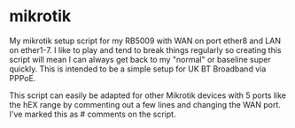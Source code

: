 # mikrotik
My mikrotik setup script for my RB5009 with WAN on port ether8 and LAN on ether1-7. I like to play and tend to break things regularly so creating this script will mean I can always get back to my "normal" or baseline super quickly. This is intended to be a simple setup for UK BT Broadband via PPPoE.

This script can easily be adapted for other Mikrotik devices with 5 ports like the hEX range by commenting out a few lines and changing the WAN port. I've marked this as # comments on the script.
